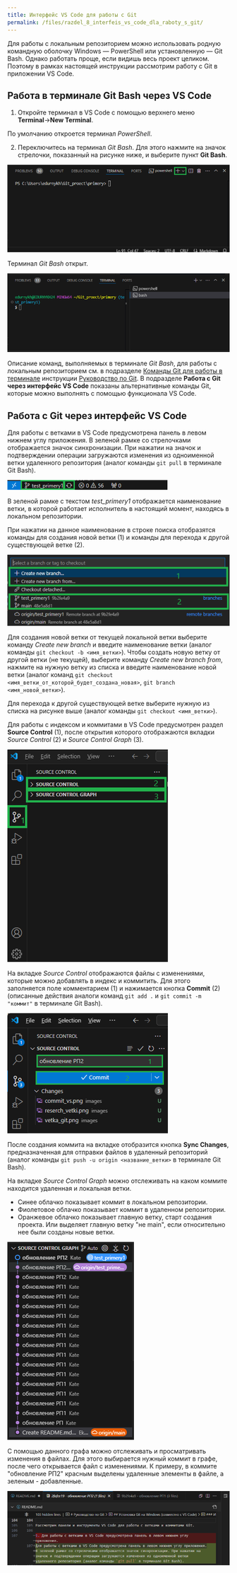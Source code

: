 ```yaml
---
title: Интерфейс VS Code для работы с Git
permalink: /files/razdel_8_interfeis_vs_code_dla_raboty_s_git/
---
```


Для работы с локальным репозиторием можно использовать родную командную оболочку Windows — PowerShell или установленную — Git Bash. Однако работать проще, если видишь весь проект целиком. Поэтому в рамках настоящей инструкции рассмотрим работу с Git в приложении VS Code.

## Работа в терминале Git Bash через VS Code

1. Откройте терминал в VS Code c помощью верхнего меню **Terminal**→**New Terminal**.

По умолчанию откроется терминал *PowerShell*. 

2. Переключитесь на терминал *Git Bash*. Для этого нажмите на значок стрелочки, показанный на рисунке ниже, и выберите пункт **Git Bash**.

![текст](images/terminal_bash.png)

Терминал *Git Bash* открыт.

![текст](images/terminal_git_bash.png)

Описание команд, выполняемых в терминале *Git Bash*, для работы с локальным репозиторием см. в подразделе [Команды Git для работы в терминале](/primery/files/razdel_4_rabota_s_lokalnum_repozitoriem/) инструкции [Руководство по Git](/primery). В подразделе **Работа c Git через интерфейс VS Code** показаны альтернативные команды Git, которые можно выполнять с помощью функционала VS Code.

## Работа c Git через интерфейс VS Code

Для работы с ветками в VS Code предусмотрена панель в левом нижнем углу приложения. В зеленой рамке со стрелочками отображается значок синхронизации. При нажатии на значок и подтверждении операции загружаются изменения из одноименной ветки удаленного репозитория (аналог команды `git pull` в терминале Git Bash).

![текст](images/vetka_git.png)  

В зеленой рамке с текстом *test_primery1* отображается наименование ветки, в которой работает исполнитель в настоящий момент, находясь в локальном репозитории. 

При нажатии на данное наименование в строке поиска отобразятся команды для создания новой ветки (1) и команды для перехода к другой существующей ветке (2).

![текст](images/reserch_vetki.png)

Для создания новой ветки от текущей локальной ветки выберите команду *Create new branch* и введите наименование ветки (аналог команды `git checkout -b <имя_ветки>`). Чтобы создать новую ветку от другой ветки (не текущей), выберите команду *Create new branch from*, нажмите на нужную ветку из списка и введите наименование новой ветки (аналог команд `git checkout <имя_ветки_от_которой_будет_создана_новая>`, `git branch <имя_новой_ветки>`). 

Для перехода к другой существующей ветке выберите нужную из списка на рисунке выше (аналог команды `git checkout <имя_ветки>`). 

Для работы с индексом и коммитами в VS Code предусмотрен раздел **Source Control** (1), после открытия которого отображаются вкладки *Source Control* (2) и *Source Control Graph* (3).

![текст](images/commit_vs.png)

На вкладке *Source Control* отображаются файлы с изменениями, которые можно добавлять в индекс и коммитить. Для этого заполняется поле комментарием (1) и нажимается кнопка **Commit** (2) (описанные действия аналоги команд `git add .` и `git commit -m "коммит"` в терминале Git Bash).

![текст](images/commit_git.png)

После создания коммита на вкладке отобразится кнопка **Sync Changes**, предназначенная для отправки файлов в удаленный репозиторий (аналог команды `git push -u origin <название_ветки>` в терминале Git Bash).

На вкладке *Source Control Graph* можно отслеживать на каком коммите находится удаленная и локальная ветки.
- Синее облачко показывает коммит в локальном репозитории.
- Фиолетовое облачко показывает коммит в удаленном репозитории.
- Оранжевое облачко показывает главную ветку, старт создания проекта. Или выделяет главную ветку "не main", если относительно нее были созданы новые ветки. 

![текст](images/graf_source.png) 

С помощью данного графа можно отслеживать и просматривать изменения в файлах. Для этого выбирается нужный коммит в графе, после чего открывается файл с изменениями. К примеру, в коммите "обновление РП2" красным выделены удаленные элементы в файле, а зеленым - добавленные.

![текст](images/izmenenia_commit.png) 

